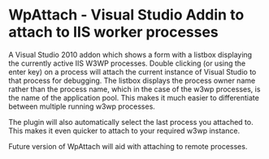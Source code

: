 WpAttach - Visual Studio Addin to attach to IIS worker processes
================================================================

A Visual Studio 2010 addon which shows a form with a listbox displaying the currently active IIS W3WP processes. Double clicking (or using the enter key) on a process will attach the current instance of Visual Studio to that process for debugging. The listbox displays the process owner name rather than the process name, which in the case of the w3wp processes, is the name of the application pool. This makes it much easier to differentiate between multiple running w3wp processes.

The plugin will also automatically select the last process you attached to. This makes it even quicker to attach to your required w3wp instance.

Future version of WpAttach will aid with attaching to remote processes.

